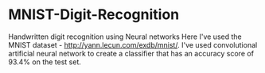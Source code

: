 # MNIST-Digit-Recognition
Handwritten digit recognition using Neural networks
Here I've used the MNIST dataset - http://yann.lecun.com/exdb/mnist/. I've used convolutional artificial neural network to create a classifier that has an accuracy score of 93.4% on the test set.
